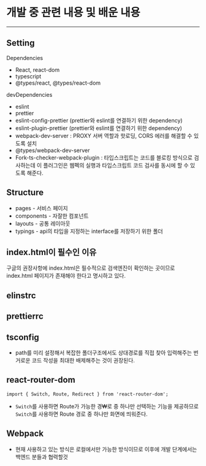 # 개발 중 관련 내용 및 배운 내용

---

## Setting

Dependencies

- React, react-dom
- typescript
- @types/react, @types/react-dom

devDependencies

- eslint
- prettier
- eslint-config-prettier (prettier와 eslint를 연결하기 위한 dependency)
- eslint-plugin-prettier (prettier와 eslint를 연결하기 위한 dependency)
- webpack-dev-server : PROXY 서버 역할과 핫로딩, CORS 에러를 해결할 수 있도록 설치
- @types/webpack-dev-server
- Fork-ts-checker-webpack-plugin : 타입스크립트는 코드를 블로킹 방식으로 검사하는데 이 플러그인은 웹펙의 실행과 타입스크립트 코드 검사를 동시에 할 수 있도록 해준다.

## Structure

- pages - 서비스 페이지
- components - 자잘한 컴포넌트
- layouts - 공통 레이아웃
- typings - api의 타입을 지정하는 interface를 저장하기 위한 폴더

## index.html이 필수인 이유

구글의 권장사항에 index.html은 필수적으로 검색엔진이 확인하는 곳이므로 index.html 페이지가 존재해야 한다고 명시하고 있다.

## elinstrc

## prettierrc

## tsconfig

- path를 미리 설정해서 복잡한 폴더구조에서도 상대경로를 직접 찾아 입력해주는 번거로운 코드 작성을 최대한 배제해주는 것이 권장된다.

## react-router-dom

```react
import { Switch, Route, Redirect } from 'react-router-dom';
```

- `Switch`를 사용하면 Route가 가능한 경₩로 중 하나만 선택하는 기능을 제공하므로 `Switch`를 사용하면 Route 경로 중 하나만 화면에 띄워준다.

## Webpack

- 현재 사용하고 있는 방식은 로컬에서만 가능한 방식이므로 이후에 개발 단계에서는 백엔드 분들과 협력할것